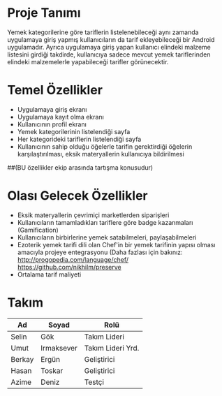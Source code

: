# Proje Tanımı
Yemek kategorilerine göre tariflerin listelenebileceği aynı zamanda uygulamaya giriş yapmış kullanıcıların da tarif 
ekleyebileceği bir Android uygulamadır. Ayrıca uygulamaya giriş yapan kullanıcı elindeki malzeme listesini girdiği takdirde, 
kullanıcıya sadece mevcut yemek tariflerinden elindeki malzemelerle yapabileceği tarifler görünecektir.

# Temel Özellikler
* Uygulamaya giriş ekranı
* Uygulamaya kayıt olma ekranı
* Kullanıcının profil ekranı
* Yemek kategorilerinin listelendiği sayfa
* Her kategorideki tariflerin listelendiği sayfa
* Kullanıcının sahip olduğu öğelerle tarifin gerektirdiği öğelerin karşılaştırılması, eksik materyallerin kullanıcıya       bildirilmesi

##(BU özellikler ekip arasında tartışma konusudur)
# Olası Gelecek Özellikler
* Eksik materyallerin çevrimiçi marketlerden siparişleri
* Kullanıcıların tamamladıkları tariflere göre badge kazanmaları (Gamification)
* Kullanıcıların birbirlerine yemek satabilmeleri, paylaşabilmeleri
* Ezoterik yemek tarifi dili olan Chef'in bir yemek tarifinin yapısı olması amacıyla projeye entegrasyonu (Daha fazlası için bakınız: 
http://progopedia.com/language/chef/
https://github.com/nikhilm/preserve
* Ortalama tarif maliyeti

# Takım
Ad | Soyad | Rolü
---| ----- | ----
Selin | Gök | Takım Lideri
Umut | Irmaksever | Takım Lideri Yrd.
Berkay | Ergün | Geliştirici
Hasan | Toskar | Geliştirici
Azime | Deniz | Testçi
